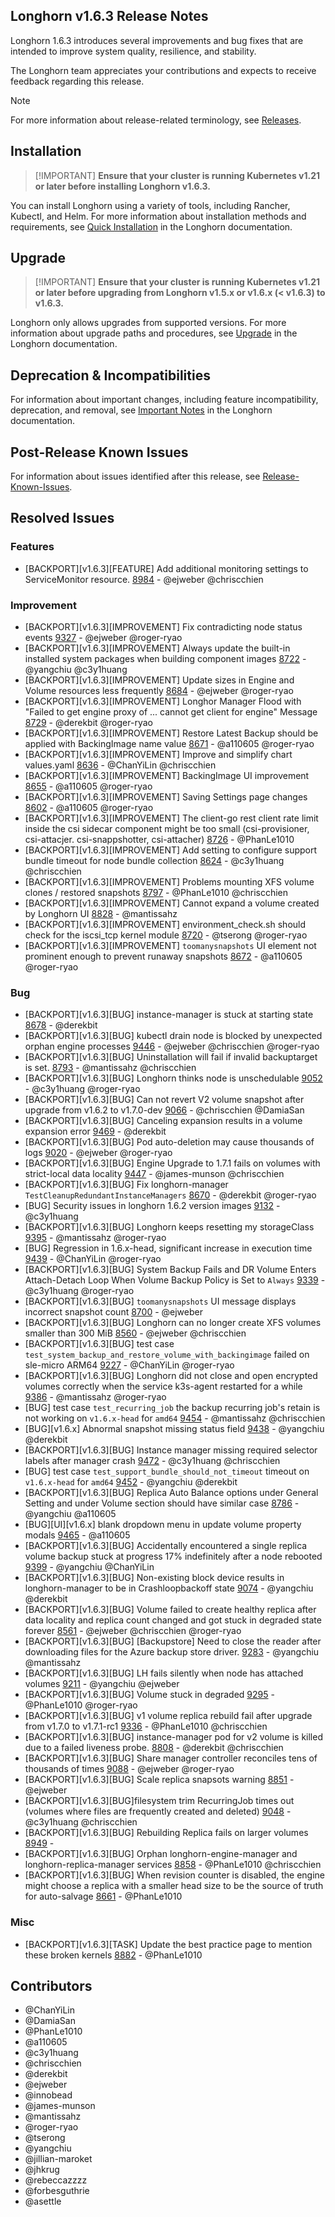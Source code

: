 ## Longhorn v1.6.3 Release Notes

Longhorn 1.6.3 introduces several improvements and bug fixes that are intended to improve system quality, resilience, and stability.

The Longhorn team appreciates your contributions and expects to receive feedback regarding this release.

> [!NOTE]
> For more information about release-related terminology, see [Releases](https://github.com/longhorn/longhorn#releases).

## Installation

>  [!IMPORTANT]
**Ensure that your cluster is running Kubernetes v1.21 or later before installing Longhorn v1.6.3.**

You can install Longhorn using a variety of tools, including Rancher, Kubectl, and Helm. For more information about installation methods and requirements, see [Quick Installation](https://longhorn.io/docs/1.6.3/deploy/install/) in the Longhorn documentation.

## Upgrade

>  [!IMPORTANT]
**Ensure that your cluster is running Kubernetes v1.21 or later before upgrading from Longhorn v1.5.x or v1.6.x (< v1.6.3) to v1.6.3.**

Longhorn only allows upgrades from supported versions. For more information about upgrade paths and procedures, see [Upgrade](https://longhorn.io/docs/1.6.3/deploy/upgrade/) in the Longhorn documentation.

## Deprecation & Incompatibilities

For information about important changes, including feature incompatibility, deprecation, and removal, see [Important Notes](https://longhorn.io/docs/1.6.3/deploy/important-notes/) in the Longhorn documentation.

## Post-Release Known Issues

For information about issues identified after this release, see [Release-Known-Issues](https://github.com/longhorn/longhorn/wiki/Release-Known-Issues).

## Resolved Issues

### Features
- [BACKPORT][v1.6.3][FEATURE] Add additional monitoring settings to ServiceMonitor resource. [8984](https://github.com/longhorn/longhorn/issues/8984) - @ejweber @chriscchien

### Improvement
- [BACKPORT][v1.6.3][IMPROVEMENT] Fix contradicting node status events [9327](https://github.com/longhorn/longhorn/issues/9327) - @ejweber @roger-ryao
- [BACKPORT][v1.6.3][IMPROVEMENT] Always update the built-in installed system packages when building component images [8722](https://github.com/longhorn/longhorn/issues/8722) - @yangchiu @c3y1huang
- [BACKPORT][v1.6.3][IMPROVEMENT] Update sizes in Engine and Volume resources less frequently [8684](https://github.com/longhorn/longhorn/issues/8684) - @ejweber @roger-ryao
- [BACKPORT][v1.6.3][IMPROVEMENT] Longhor Manager Flood with "Failed to get engine proxy of ... cannot get client for engine" Message [8729](https://github.com/longhorn/longhorn/issues/8729) - @derekbit @roger-ryao
- [BACKPORT][v1.6.3][IMPROVEMENT] Restore Latest Backup should be applied with BackingImage name value [8671](https://github.com/longhorn/longhorn/issues/8671) - @a110605 @roger-ryao
- [BACKPORT][v1.6.3][IMPROVEMENT] Improve and simplify chart values.yaml [8636](https://github.com/longhorn/longhorn/issues/8636) - @ChanYiLin @chriscchien
- [BACKPORT][v1.6.3][IMPROVEMENT] BackingImage UI improvement [8655](https://github.com/longhorn/longhorn/issues/8655) - @a110605 @roger-ryao
- [BACKPORT][v1.6.3][IMPROVEMENT] Saving Settings page changes [8602](https://github.com/longhorn/longhorn/issues/8602) - @a110605 @roger-ryao
- [BACKPORT][v1.6.3][IMPROVEMENT] The client-go rest client rate limit inside the csi sidecar component might be too small (csi-provisioner, csi-attacjer. csi-snappshotter, csi-attacher) [8726](https://github.com/longhorn/longhorn/issues/8726) - @PhanLe1010
- [BACKPORT][v1.6.3][IMPROVEMENT] Add setting to configure support bundle timeout for node bundle collection [8624](https://github.com/longhorn/longhorn/issues/8624) - @c3y1huang @chriscchien
- [BACKPORT][v1.6.3][IMPROVEMENT] Problems mounting XFS volume clones / restored snapshots [8797](https://github.com/longhorn/longhorn/issues/8797) - @PhanLe1010 @chriscchien
- [BACKPORT][v1.6.3][IMPROVEMENT] Cannot expand a volume created by Longhorn UI [8828](https://github.com/longhorn/longhorn/issues/8828) - @mantissahz
- [BACKPORT][v1.6.3][IMPROVEMENT] environment_check.sh should check for the iscsi_tcp kernel module [8720](https://github.com/longhorn/longhorn/issues/8720) - @tserong @roger-ryao
- [BACKPORT][v1.6.3][IMPROVEMENT] `toomanysnapshots` UI element not prominent enough to prevent runaway snapshots [8672](https://github.com/longhorn/longhorn/issues/8672) - @a110605 @roger-ryao

### Bug
- [BACKPORT][v1.6.3][BUG] instance-manager is stuck at starting state [8678](https://github.com/longhorn/longhorn/issues/8678) - @derekbit
- [BACKPORT][v1.6.3][BUG] kubectl drain node is blocked by unexpected orphan engine processes [9446](https://github.com/longhorn/longhorn/issues/9446) - @ejweber @chriscchien @roger-ryao
- [BACKPORT][v1.6.3][BUG] Uninstallation will fail if invalid backuptarget is set. [8793](https://github.com/longhorn/longhorn/issues/8793) - @mantissahz @chriscchien
- [BACKPORT][v1.6.3][BUG] Longhorn thinks node is unschedulable [9052](https://github.com/longhorn/longhorn/issues/9052) - @c3y1huang @roger-ryao
- [BACKPORT][v1.6.3][BUG] Can not revert V2 volume snapshot after upgrade from v1.6.2 to v1.7.0-dev [9066](https://github.com/longhorn/longhorn/issues/9066) - @chriscchien @DamiaSan
- [BACKPORT][v1.6.3][BUG] Canceling expansion results in a volume expansion error [9469](https://github.com/longhorn/longhorn/issues/9469) - @derekbit
- [BACKPORT][v1.6.3][BUG] Pod auto-deletion may cause thousands of logs [9020](https://github.com/longhorn/longhorn/issues/9020) - @ejweber @roger-ryao
- [BACKPORT][v1.6.3][BUG] Engine Upgrade to 1.7.1 fails on volumes with strict-local data locality [9447](https://github.com/longhorn/longhorn/issues/9447) - @james-munson @chriscchien
- [BACKPORT][v1.6.3][BUG] Fix longhorn-manager `TestCleanupRedundantInstanceManagers` [8670](https://github.com/longhorn/longhorn/issues/8670) - @derekbit @roger-ryao
- [BUG] Security issues in longhorn 1.6.2 version images [9132](https://github.com/longhorn/longhorn/issues/9132) - @c3y1huang
- [BACKPORT][v1.6.3][BUG] Longhorn keeps resetting my storageClass [9395](https://github.com/longhorn/longhorn/issues/9395) - @mantissahz @roger-ryao
- [BUG] Regression in 1.6.x-head, significant increase in execution time [9439](https://github.com/longhorn/longhorn/issues/9439) - @ChanYiLin @roger-ryao
- [BACKPORT][v1.6.3][BUG] System Backup Fails and DR Volume Enters Attach-Detach Loop When Volume Backup Policy is Set to `Always` [9339](https://github.com/longhorn/longhorn/issues/9339) - @c3y1huang @roger-ryao
- [BACKPORT][v1.6.3][BUG] `toomanysnapshots` UI message displays incorrect snapshot count [8700](https://github.com/longhorn/longhorn/issues/8700) - @ejweber
- [BACKPORT][v1.6.3][BUG] Longhorn can no longer create XFS volumes smaller than 300 MiB [8560](https://github.com/longhorn/longhorn/issues/8560) - @ejweber @chriscchien
- [BACKPORT][v1.6.3][BUG] test case `test_system_backup_and_restore_volume_with_backingimage` failed on sle-micro ARM64 [9227](https://github.com/longhorn/longhorn/issues/9227) - @ChanYiLin @roger-ryao
- [BACKPORT][v1.6.3][BUG] Longhorn did not close and open encrypted volumes correctly when the service k3s-agent restarted for a while [9386](https://github.com/longhorn/longhorn/issues/9386) - @mantissahz @roger-ryao
- [BUG] test case `test_recurring_job` the backup recurring job's retain is not working on `v1.6.x-head` for `amd64` [9454](https://github.com/longhorn/longhorn/issues/9454) - @mantissahz @chriscchien
- [BUG][v1.6.x] Abnormal snapshot missing status field [9438](https://github.com/longhorn/longhorn/issues/9438) - @yangchiu @derekbit
- [BACKPORT][v1.6.3][BUG] Instance manager missing required selector labels after manager crash [9472](https://github.com/longhorn/longhorn/issues/9472) - @c3y1huang @chriscchien
- [BUG] test case `test_support_bundle_should_not_timeout` timeout on `v1.6.x-head` for `amd64` [9452](https://github.com/longhorn/longhorn/issues/9452) - @yangchiu @derekbit
- [BACKPORT][v1.6.3][BUG] Replica Auto Balance options under General Setting and under Volume section should have similar case [8786](https://github.com/longhorn/longhorn/issues/8786) - @yangchiu @a110605
- [BUG][UI][v1.6.x] blank dropdown menu in update volume property modals [9465](https://github.com/longhorn/longhorn/issues/9465) - @a110605
- [BACKPORT][v1.6.3][BUG] Accidentally encountered a single replica volume backup stuck at progress 17% indefinitely after a node rebooted [9399](https://github.com/longhorn/longhorn/issues/9399) - @yangchiu @ChanYiLin
- [BACKPORT][v1.6.3][BUG] Non-existing block device results in longhorn-manager to be in Crashloopbackoff state [9074](https://github.com/longhorn/longhorn/issues/9074) - @yangchiu @derekbit
- [BACKPORT][v1.6.3][BUG] Volume failed to create healthy replica after data locality and replica count changed and got stuck in degraded state forever [8561](https://github.com/longhorn/longhorn/issues/8561) - @ejweber @chriscchien @roger-ryao
- [BACKPORT][v1.6.3][BUG] [Backupstore] Need to close the reader after downloading files for the Azure backup store driver. [9283](https://github.com/longhorn/longhorn/issues/9283) - @yangchiu @mantissahz
- [BACKPORT][v1.6.3][BUG] LH fails silently when node has attached volumes [9211](https://github.com/longhorn/longhorn/issues/9211) - @yangchiu @ejweber
- [BACKPORT][v1.6.3][BUG] Volume stuck in degraded [9295](https://github.com/longhorn/longhorn/issues/9295) - @PhanLe1010 @roger-ryao
- [BACKPORT][v1.6.3][BUG] v1 volume replica rebuild fail after upgrade from v1.7.0 to v1.7.1-rc1 [9336](https://github.com/longhorn/longhorn/issues/9336) - @PhanLe1010 @chriscchien
- [BACKPORT][v1.6.3][BUG] instance-manager pod for v2 volume is killed due to a failed liveness probe. [8808](https://github.com/longhorn/longhorn/issues/8808) - @derekbit @chriscchien
- [BACKPORT][v1.6.3][BUG] Share manager controller reconciles tens of thousands of times [9088](https://github.com/longhorn/longhorn/issues/9088) - @ejweber @roger-ryao
- [BACKPORT][v1.6.3][BUG]  Scale replica snapsots warning [8851](https://github.com/longhorn/longhorn/issues/8851) - @ejweber
- [BACKPORT][v1.6.3][BUG]filesystem trim RecurringJob times out (volumes where files are frequently created and deleted) [9048](https://github.com/longhorn/longhorn/issues/9048) - @c3y1huang @chriscchien
- [BACKPORT][v1.6.3][BUG] Rebuilding Replica fails on larger volumes [8949](https://github.com/longhorn/longhorn/issues/8949) - 
- [BACKPORT][v1.6.3][BUG] Orphan longhorn-engine-manager and longhorn-replica-manager services [8858](https://github.com/longhorn/longhorn/issues/8858) - @PhanLe1010 @chriscchien
- [BACKPORT][v1.6.3][BUG] When revision counter is disabled, the engine might choose a replica with a smaller head size to be the source of truth for auto-salvage [8661](https://github.com/longhorn/longhorn/issues/8661) - @PhanLe1010

### Misc
- [BACKPORT][v1.6.3][TASK] Update the best practice page to mention these broken kernels [8882](https://github.com/longhorn/longhorn/issues/8882) - @PhanLe1010

## Contributors
- @ChanYiLin 
- @DamiaSan 
- @PhanLe1010 
- @a110605 
- @c3y1huang 
- @chriscchien 
- @derekbit 
- @ejweber 
- @innobead 
- @james-munson 
- @mantissahz 
- @roger-ryao 
- @tserong 
- @yangchiu
- @jillian-maroket
- @jhkrug 
- @rebeccazzzz
- @forbesguthrie
- @asettle